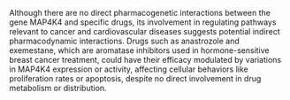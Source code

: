 Although there are no direct pharmacogenetic interactions between the gene MAP4K4 and specific drugs, its involvement in regulating pathways relevant to cancer and cardiovascular diseases suggests potential indirect pharmacodynamic interactions. Drugs such as anastrozole and exemestane, which are aromatase inhibitors used in hormone-sensitive breast cancer treatment, could have their efficacy modulated by variations in MAP4K4 expression or activity, affecting cellular behaviors like proliferation rates or apoptosis, despite no direct involvement in drug metabolism or distribution.